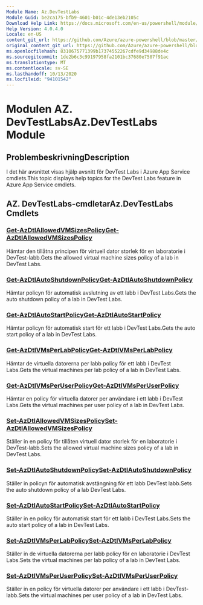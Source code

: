 ```yaml
---
Module Name: Az.DevTestLabs
Module Guid: be2ca175-bfb9-4601-b01c-4de13eb2105c
Download Help Link: https://docs.microsoft.com/en-us/powershell/module/az.devtestlabs
Help Version: 4.0.4.0
Locale: en-US
content_git_url: https://github.com/Azure/azure-powershell/blob/master/src/DevTestLabs/DevTestLabs/help/Az.DevTestLabs.md
original_content_git_url: https://github.com/Azure/azure-powershell/blob/master/src/DevTestLabs/DevTestLabs/help/Az.DevTestLabs.md
ms.openlocfilehash: 8310675771399b17374552267cdfe9d34988de4c
ms.sourcegitcommit: 1de2b6c3c99197958fa2101bc37680e7507f91ac
ms.translationtype: MT
ms.contentlocale: sv-SE
ms.lasthandoff: 10/13/2020
ms.locfileid: "94101542"
---
```

# <span data-ttu-id="05d88-101">Modulen AZ. DevTestLabs</span><span class="sxs-lookup"><span data-stu-id="05d88-101">Az.DevTestLabs Module</span></span>
## <span data-ttu-id="05d88-102">Problembeskrivning</span><span class="sxs-lookup"><span data-stu-id="05d88-102">Description</span></span>
<span data-ttu-id="05d88-103">I det här avsnittet visas hjälp avsnitt för DevTest Labs i Azure App Service cmdlets.</span><span class="sxs-lookup"><span data-stu-id="05d88-103">This topic displays help topics for the DevTest Labs feature in Azure App Service cmdlets.</span></span>

## <span data-ttu-id="05d88-104">AZ. DevTestLabs-cmdletar</span><span class="sxs-lookup"><span data-stu-id="05d88-104">Az.DevTestLabs Cmdlets</span></span>
### [<span data-ttu-id="05d88-105">Get-AzDtlAllowedVMSizesPolicy</span><span class="sxs-lookup"><span data-stu-id="05d88-105">Get-AzDtlAllowedVMSizesPolicy</span></span>](Get-AzDtlAllowedVMSizesPolicy.md)
<span data-ttu-id="05d88-106">Hämtar den tillåtna principen för virtuell dator storlek för en laboratorie i DevTest-labb.</span><span class="sxs-lookup"><span data-stu-id="05d88-106">Gets the allowed virtual machine sizes policy of a lab in DevTest Labs.</span></span>

### [<span data-ttu-id="05d88-107">Get-AzDtlAutoShutdownPolicy</span><span class="sxs-lookup"><span data-stu-id="05d88-107">Get-AzDtlAutoShutdownPolicy</span></span>](Get-AzDtlAutoShutdownPolicy.md)
<span data-ttu-id="05d88-108">Hämtar policyn för automatisk avslutning av ett labb i DevTest Labs.</span><span class="sxs-lookup"><span data-stu-id="05d88-108">Gets the auto shutdown policy of a lab in DevTest Labs.</span></span>

### [<span data-ttu-id="05d88-109">Get-AzDtlAutoStartPolicy</span><span class="sxs-lookup"><span data-stu-id="05d88-109">Get-AzDtlAutoStartPolicy</span></span>](Get-AzDtlAutoStartPolicy.md)
<span data-ttu-id="05d88-110">Hämtar policyn för automatisk start för ett labb i DevTest Labs.</span><span class="sxs-lookup"><span data-stu-id="05d88-110">Gets the auto start policy of a lab in DevTest Labs.</span></span>

### [<span data-ttu-id="05d88-111">Get-AzDtlVMsPerLabPolicy</span><span class="sxs-lookup"><span data-stu-id="05d88-111">Get-AzDtlVMsPerLabPolicy</span></span>](Get-AzDtlVMsPerLabPolicy.md)
<span data-ttu-id="05d88-112">Hämtar de virtuella datorerna per labb policy för ett labb i DevTest Labs.</span><span class="sxs-lookup"><span data-stu-id="05d88-112">Gets the virtual machines per lab policy of a lab in DevTest Labs.</span></span>

### [<span data-ttu-id="05d88-113">Get-AzDtlVMsPerUserPolicy</span><span class="sxs-lookup"><span data-stu-id="05d88-113">Get-AzDtlVMsPerUserPolicy</span></span>](Get-AzDtlVMsPerUserPolicy.md)
<span data-ttu-id="05d88-114">Hämtar en policy för virtuella datorer per användare i ett labb i DevTest Labs.</span><span class="sxs-lookup"><span data-stu-id="05d88-114">Gets the virtual machines per user policy of a lab in DevTest Labs.</span></span>

### [<span data-ttu-id="05d88-115">Set-AzDtlAllowedVMSizesPolicy</span><span class="sxs-lookup"><span data-stu-id="05d88-115">Set-AzDtlAllowedVMSizesPolicy</span></span>](Set-AzDtlAllowedVMSizesPolicy.md)
<span data-ttu-id="05d88-116">Ställer in en policy för tillåten virtuell dator storlek för en laboratorie i DevTest-labb.</span><span class="sxs-lookup"><span data-stu-id="05d88-116">Sets the allowed virtual machine sizes policy of a lab in DevTest Labs.</span></span>

### [<span data-ttu-id="05d88-117">Set-AzDtlAutoShutdownPolicy</span><span class="sxs-lookup"><span data-stu-id="05d88-117">Set-AzDtlAutoShutdownPolicy</span></span>](Set-AzDtlAutoShutdownPolicy.md)
<span data-ttu-id="05d88-118">Ställer in policyn för automatisk avstängning för ett labb DevTest labb.</span><span class="sxs-lookup"><span data-stu-id="05d88-118">Sets the auto shutdown policy of a lab DevTest Labs.</span></span>

### [<span data-ttu-id="05d88-119">Set-AzDtlAutoStartPolicy</span><span class="sxs-lookup"><span data-stu-id="05d88-119">Set-AzDtlAutoStartPolicy</span></span>](Set-AzDtlAutoStartPolicy.md)
<span data-ttu-id="05d88-120">Ställer in en policy för automatisk start för ett labb i DevTest Labs.</span><span class="sxs-lookup"><span data-stu-id="05d88-120">Sets the auto start policy of a lab in DevTest Labs.</span></span>

### [<span data-ttu-id="05d88-121">Set-AzDtlVMsPerLabPolicy</span><span class="sxs-lookup"><span data-stu-id="05d88-121">Set-AzDtlVMsPerLabPolicy</span></span>](Set-AzDtlVMsPerLabPolicy.md)
<span data-ttu-id="05d88-122">Ställer in de virtuella datorerna per labb policy för en laboratorie i DevTest Labs.</span><span class="sxs-lookup"><span data-stu-id="05d88-122">Sets the virtual machines per lab policy of a lab in DevTest Labs.</span></span>

### [<span data-ttu-id="05d88-123">Set-AzDtlVMsPerUserPolicy</span><span class="sxs-lookup"><span data-stu-id="05d88-123">Set-AzDtlVMsPerUserPolicy</span></span>](Set-AzDtlVMsPerUserPolicy.md)
<span data-ttu-id="05d88-124">Ställer in en policy för virtuella datorer per användare i ett labb i DevTest-labb.</span><span class="sxs-lookup"><span data-stu-id="05d88-124">Sets the virtual machines per user policy of a lab in DevTest Labs.</span></span>

